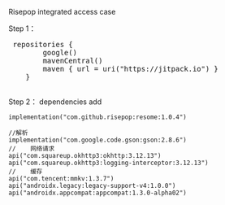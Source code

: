 Risepop integrated access case

Step 1：  
   <pre>
 repositories {
        google()
        mavenCentral()
        maven { url = uri("https://jitpack.io") }
    }
   </pre>
Step 2： dependencies add   

    implementation("com.github.risepop:resome:1.0.4")

    //解析
    implementation("com.google.code.gson:gson:2.8.6")
    //    网络请求
    api("com.squareup.okhttp3:okhttp:3.12.13")
    api("com.squareup.okhttp3:logging-interceptor:3.12.13")
    //    缓存
    api("com.tencent:mmkv:1.3.7")
    api("androidx.legacy:legacy-support-v4:1.0.0")
    api("androidx.appcompat:appcompat:1.3.0-alpha02")
